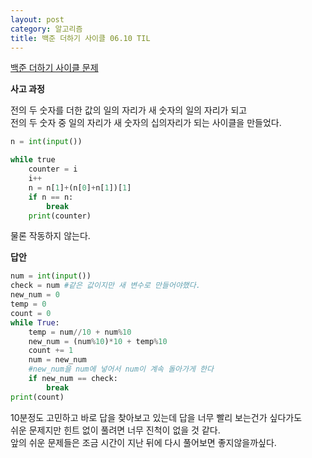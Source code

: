 ```yaml
---
layout: post
category: 알고리즘
title: 백준 더하기 사이클 06.10 TIL
---
```


[백준 더하기 사이클 문제](https://www.acmicpc.net/problem/1110) 

**사고 과정**

전의 두 숫자를 더한 값의 일의 자리가 새 숫자의 일의 자리가 되고  
전의 두 숫자 중 일의 자리가 새 숫자의 십의자리가 되는 사이클을 만들었다.

```python
n = int(input())

while true
    counter = i
    i++
    n = n[1]+(n[0]+n[1])[1]  
    if n == n:
        break
    print(counter)
```

물론 작동하지 않는다.  

**답안**

```python
num = int(input())
check = num #같은 값이지만 새 변수로 만들어야했다.
new_num = 0
temp = 0
count = 0
while True:
    temp = num//10 + num%10
    new_num = (num%10)*10 + temp%10
    count += 1
    num = new_num
    #new_num을 num에 넣어서 num이 계속 돌아가게 한다
    if new_num == check:
        break
print(count)
```
10분정도 고민하고 바로 답을 찾아보고 있는데 답을 너무 빨리 보는건가 싶다가도  
쉬운 문제지만 힌트 없이 풀려면 너무 진척이 없을 것 같다.     
앞의 쉬운 문제들은 조금 시간이 지난 뒤에 다시 풀어보면 좋지않을까싶다.    